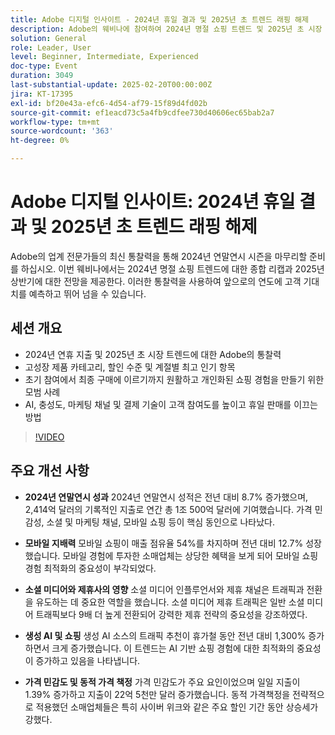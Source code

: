 ```yaml
---
title: Adobe 디지털 인사이트 - 2024년 휴일 결과 및 2025년 초 트렌드 래핑 해제
description: Adobe의 웨비나에 참여하여 2024년 명절 쇼핑 트렌드 및 2025년 초 시장 예측에 대한 통찰력을 얻고, 고성장 제품 카테고리를 탐색하고, AI 및 고급 기술을 사용하여 개인화된 쇼핑 경험을 만들기 위한 모범 사례를 알아보십시오.
solution: General
role: Leader, User
level: Beginner, Intermediate, Experienced
doc-type: Event
duration: 3049
last-substantial-update: 2025-02-20T00:00:00Z
jira: KT-17395
exl-id: bf20e43a-efc6-4d54-af79-15f89d4fd02b
source-git-commit: ef1eacd73c5a4fb9cdfee730d40606ec65bab2a7
workflow-type: tm+mt
source-wordcount: '363'
ht-degree: 0%

---
```


# Adobe 디지털 인사이트: 2024년 휴일 결과 및 2025년 초 트렌드 래핑 해제

Adobe의 업계 전문가들의 최신 통찰력을 통해 2024년 연말연시 시즌을 마무리할 준비를 하십시오. 이번 웨비나에서는 2024년 명절 쇼핑 트렌드에 대한 종합 리캡과 2025년 상반기에 대한 전망을 제공한다.  이러한 통찰력을 사용하여 앞으로의 연도에 고객 기대치를 예측하고 뛰어 넘을 수 있습니다.

## 세션 개요

* 2024년 연휴 지출 및 2025년 초 시장 트렌드에 대한 Adobe의 통찰력
* 고성장 제품 카테고리, 할인 수준 및 계절별 최고 인기 항목
* 초기 참여에서 최종 구매에 이르기까지 원활하고 개인화된 쇼핑 경험을 만들기 위한 모범 사례
* AI, 충성도, 마케팅 채널 및 결제 기술이 고객 참여도를 높이고 휴일 판매를 이끄는 방법

>[!VIDEO](https://video.tv.adobe.com/v/3446271/?learn=on&enablevpops)

## 주요 개선 사항

* **2024년 연말연시 성과** 2024년 연말연시 성적은 전년 대비 8.7% 증가했으며, 2,414억 달러의 기록적인 지출로 연간 총 1조 500억 달러에 기여했습니다. 가격 민감성, 소셜 및 마케팅 채널, 모바일 쇼핑 등이 핵심 동인으로 나타났다.

* **모바일 지배력** 모바일 쇼핑이 매출 점유율 54%를 차지하며 전년 대비 12.7% 성장했습니다. 모바일 경험에 투자한 소매업체는 상당한 혜택을 보게 되어 모바일 쇼핑 경험 최적화의 중요성이 부각되었다.

* **소셜 미디어와 제휴사의 영향** 소셜 미디어 인플루언서와 제휴 채널은 트래픽과 전환을 유도하는 데 중요한 역할을 했습니다. 소셜 미디어 제휴 트래픽은 일반 소셜 미디어 트래픽보다 9배 더 높게 전환되어 강력한 제휴 전략의 중요성을 강조하였다.

* **생성 AI 및 쇼핑** 생성 AI 소스의 트래픽 추천이 휴가철 동안 전년 대비 1,300% 증가하면서 크게 증가했습니다. 이 트렌드는 AI 기반 쇼핑 경험에 대한 최적화의 중요성이 증가하고 있음을 나타냅니다.

* **가격 민감도 및 동적 가격 책정** 가격 민감도가 주요 요인이었으며 일일 지출이 1.39% 증가하고 지출이 22억 5천만 달러 증가했습니다. 동적 가격책정을 전략적으로 적용했던 소매업체들은 특히 사이버 위크와 같은 주요 할인 기간 동안 상승세가 강했다.
